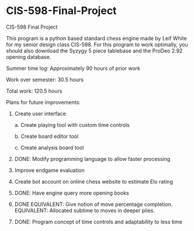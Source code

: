 # CIS-598-Final-Project
CIS-598 Final Project

This program is a python based standard chess engine made by Leif White for my senior design class CIS-598.  For this program to work optimally, you should also download the Syzygy 5 piece tablebase and the ProDeo 2.92 opening database.

Summer time log: Approximately 90 hours of prior work

Work over semester: 30.5 hours

Total work: 120.5 hours


Plans for future improvements:


1. Create user interface

    a. Create playing tool with custom time controls

    b. Create board editor tool

    c. Create analysis board tool

2. DONE: Modify programming language to allow faster processing

3. Improve endgame evaluation

4. Create bot account on online chess website to estimate Elo rating

5. DONE: Have engine query more opening books

6. DONE EQUIVALENT: Give notion of move percentage completion. EQUIVALENT: Allocated subtime to moves in deeper plies.  

7. DONE: Program concept of time controls and adaptability to less time
